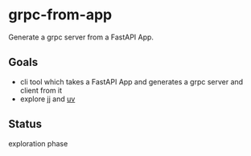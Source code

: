 # grpc-from-app
Generate a grpc server from a FastAPI App.

## Goals
- cli tool which takes a FastAPI App and generates a grpc server and client from it
- explore [jj](https://github.com/jj-vcs/jj) and [uv](https://github.com/astral-sh/uv)

## Status
exploration phase
